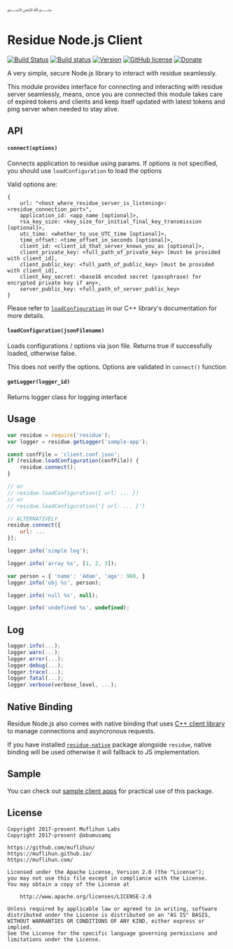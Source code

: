 ﷽

# Residue Node.js Client

[![Build Status](https://img.shields.io/travis/muflihun/residue-node/master.svg)](https://travis-ci.org/muflihun/residue-node/branches)
[![Build status](https://ci.appveyor.com/api/projects/status/rp6ukh5apm5ryjxq?svg=true)](https://ci.appveyor.com/project/abumusamq/residue-node)
[![Version](https://img.shields.io/npm/v/residue.svg)](https://www.npmjs.com/package/residue)
[![GitHub license](https://img.shields.io/badge/License-Apache%202.0-blue.svg)](https://github.com/muflihun/residue-node/blob/master/LICENSE)
[![Donate](https://img.shields.io/badge/Donate-PayPal-green.svg)](https://www.paypal.me/MuflihunDotCom/25)

A very simple, secure Node.js library to interact with residue seamlessly.

This module provides interface for connecting and interacting with residue server seamlessly, means, once you are connected this module takes care of expired tokens and clients and keep itself updated with latest tokens and ping server when needed to stay alive.

## API
#### `connect(options)`
Connects application to residue using params. If options is not specified, you should use `loadConfiguration` to load the options

Valid options are:

```
{
    url: "<host_where_residue_server_is_listening>:<residue_connection_port>",
    application_id: <app_name [optional]>,
    rsa_key_size: <key_size_for_initial_final_key_transmission [optional]>,
    utc_time: <whether_to_use_UTC_time [optional]>,
    time_offset: <time_offset_in_seconds [optional]>,
    client_id: <client_id_that_server_knows_you_as [optional]>,
    client_private_key: <full_path_of_private_key> [must be provided with client_id],
    client_public_key: <full_path_of_public_key> [must be provided with client_id],
    client_key_secret: <base16 encoded secret (passphrase) for encrypted private key if any>,
    server_public_key: <full_path_of_server_public_key>
}
```

Please refer to [`loadConfiguration`](https://muflihun.github.io/residue/docs/class_residue.html#a8292657c93a775b6cbf22c6d4f1166f4) in our C++ library's documentation for more details.

#### `loadConfiguration(jsonFilename)`
Loads configurations / options via json file. Returns true if successfully loaded, otherwise false.

This does not verify the options. Options are validated in `connect()` function

#### `getLogger(logger_id)`
Returns logger class for logging interface

## Usage
```js
var residue = require('residue');
var logger = residue.getLogger('sample-app');

const confFile = 'client.conf.json';
if (residue.loadConfiguration(confFile)) {
    residue.connect();
}

// or
// residue.loadConfiguration({ url: ... })
// or
// residue.loadConfiguration('{ url: ... }')

// ALTERNATIVELY
residue.connect({
    url: ...
});

logger.info('simple log');

logger.info('array %s', [1, 2, 3]);

var person = { 'name': 'Adam', 'age': 960, }
logger.info('obj %s', person);

logger.info('null %s', null);

logger.info('undefined %s', undefined);

```

## Log
```js
logger.info(...);
logger.warn(...);
logger.error(...);
logger.debug(...);
logger.trace(...);
logger.fatal(...);
logger.verbose(verbose_level, ...);
```

## Native Binding
Residue Node.js also comes with native binding that uses [C++ client library](https://github.com/muflihun/residue-cpp) to manage connections and asyncronous requests.

If you have installed [`residue-native`](https://www.npmjs.com/package/residue-native) package alongside `residue`, native binding will be used otherwise it will fallback to JS implementation.

## Sample
You can check out [sample client apps](https://github.com/muflihun/residue-node/blob/master/samples) for practical use of this package.

## License
```
Copyright 2017-present Muflihun Labs
Copyright 2017-present @abumusamq

https://github.com/muflihun/
https://muflihun.github.io/
https://muflihun.com/

Licensed under the Apache License, Version 2.0 (the "License");
you may not use this file except in compliance with the License.
You may obtain a copy of the License at

    http://www.apache.org/licenses/LICENSE-2.0

Unless required by applicable law or agreed to in writing, software
distributed under the License is distributed on an "AS IS" BASIS,
WITHOUT WARRANTIES OR CONDITIONS OF ANY KIND, either express or implied.
See the License for the specific language governing permissions and
limitations under the License.
```
